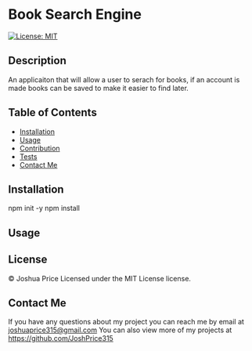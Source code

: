# Book Search Engine 
[![License: MIT](https://img.shields.io/badge/License-MIT-green.svg)](https://opensource.org/licenses/MIT)

## Description
An applicaiton that will allow a user to serach for books, if an account is made books can be saved to make it easier to find later.
## Table of Contents

* [Installation](#installation)
* [Usage](#usage)
* [Contribution](#contribution)
* [Tests](#tests)
* [Contact Me](#contact-me)

## Installation

npm init -y 
npm install

## Usage

## License

© Joshua Price
Licensed under the MIT License license.

## Contact Me

If you have any questions about my project you can reach me by email at joshuaprice315@gmail.com
You can also view more of my projects at https://github.com/JoshPrice315










